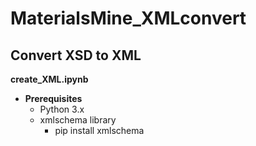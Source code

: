 # MaterialsMine_XMLconvert

## Convert XSD to XML 

**create_XML.ipynb**

- **Prerequisites**
  - Python 3.x
  - xmlschema library
      - pip install xmlschema
  

